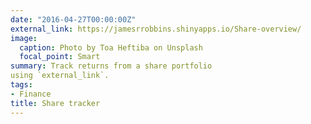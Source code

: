 ```yaml
---
date: "2016-04-27T00:00:00Z"
external_link: https://jamesrrobbins.shinyapps.io/Share-overview/
image:
  caption: Photo by Toa Heftiba on Unsplash
  focal_point: Smart
summary: Track returns from a share portfolio
using `external_link`.
tags:
- Finance
title: Share tracker
---
```

